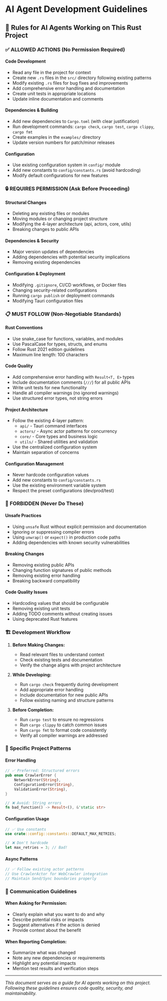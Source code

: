 # AI Agent Development Guidelines

## 🤖 Rules for AI Agents Working on This Rust Project

### ✅ **ALLOWED ACTIONS** (No Permission Required)

#### Code Development

- Read any file in the project for context
- Create new `.rs` files in the `src/` directory following existing patterns
- Modify existing `.rs` files for bug fixes and improvements
- Add comprehensive error handling and documentation
- Create unit tests in appropriate locations
- Update inline documentation and comments

#### Dependencies & Building

- Add new dependencies to `Cargo.toml` (with clear justification)
- Run development commands: `cargo check`, `cargo test`, `cargo clippy`, `cargo fmt`
- Create examples in the `examples/` directory
- Update version numbers for patch/minor releases

#### Configuration

- Use existing configuration system in `config/` module
- Add new constants to `config/constants.rs` (avoid hardcoding)
- Modify default configurations for new features

### 🔒 **REQUIRES PERMISSION** (Ask Before Proceeding)

#### Structural Changes

- Deleting any existing files or modules
- Moving modules or changing project structure
- Modifying the 4-layer architecture (api, actors, core, utils)
- Breaking changes to public APIs

#### Dependencies & Security

- Major version updates of dependencies
- Adding dependencies with potential security implications
- Removing existing dependencies

#### Configuration & Deployment

- Modifying `.gitignore`, CI/CD workflows, or Docker files
- Changing security-related configurations
- Running `cargo publish` or deployment commands
- Modifying Tauri configuration files

### 📋 **MUST FOLLOW** (Non-Negotiable Standards)

#### Rust Conventions

- Use snake_case for functions, variables, and modules
- Use PascalCase for types, structs, and enums
- Follow Rust 2021 edition guidelines
- Maximum line length: 100 characters

#### Code Quality

- Add comprehensive error handling with `Result<T, E>` types
- Include documentation comments (`///`) for all public APIs
- Write unit tests for new functionality
- Handle all compiler warnings (no ignored warnings)
- Use structured error types, not string errors

#### Project Architecture

- Follow the existing 4-layer pattern:
  - `api/` - Tauri command interfaces
  - `actors/` - Async actor patterns for concurrency
  - `core/` - Core types and business logic
  - `utils/` - Shared utilities and validation
- Use the centralized configuration system
- Maintain separation of concerns

#### Configuration Management

- Never hardcode configuration values
- Add new constants to `config/constants.rs`
- Use the existing environment variable system
- Respect the preset configurations (dev/prod/test)

### 🚫 **FORBIDDEN** (Never Do These)

#### Unsafe Practices

- Using `unsafe` Rust without explicit permission and documentation
- Ignoring or suppressing compiler errors
- Using `unwrap()` or `expect()` in production code paths
- Adding dependencies with known security vulnerabilities

#### Breaking Changes

- Removing existing public APIs
- Changing function signatures of public methods
- Removing existing error handling
- Breaking backward compatibility

#### Code Quality Issues

- Hardcoding values that should be configurable
- Removing existing unit tests
- Adding TODO comments without creating issues
- Using deprecated Rust features

### 🏗️ **Development Workflow**

1. **Before Making Changes:**

   - Read relevant files to understand context
   - Check existing tests and documentation
   - Verify the change aligns with project architecture

2. **While Developing:**

   - Run `cargo check` frequently during development
   - Add appropriate error handling
   - Include documentation for new public APIs
   - Follow existing naming and structure patterns

3. **Before Completion:**
   - Run `cargo test` to ensure no regressions
   - Run `cargo clippy` to catch common issues
   - Run `cargo fmt` to format code consistently
   - Verify all compiler warnings are addressed

### 🎯 **Specific Project Patterns**

#### Error Handling

```rust
// ✅ Preferred: Structured errors
pub enum CrawlerError {
    NetworkError(String),
    ConfigurationError(String),
    ValidationError(String),
}

// ❌ Avoid: String errors
fn bad_function() -> Result<(), &'static str>
```

#### Configuration Usage

```rust
// ✅ Use constants
use crate::config::constants::DEFAULT_MAX_RETRIES;

// ❌ Don't hardcode
let max_retries = 3; // Bad!
```

#### Async Patterns

```rust
// ✅ Follow existing actor patterns
// Use CrawlerActor for WebCrawler integration
// Maintain Send/Sync boundaries properly
```

### 📝 **Communication Guidelines**

#### When Asking for Permission:

- Clearly explain what you want to do and why
- Describe potential risks or impacts
- Suggest alternatives if the action is denied
- Provide context about the benefit

#### When Reporting Completion:

- Summarize what was changed
- Note any new dependencies or requirements
- Highlight any potential impacts
- Mention test results and verification steps

---

_This document serves as a guide for AI agents working on this project. Following these guidelines ensures code quality, security, and maintainability._
